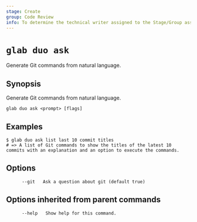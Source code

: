 ```yaml
---
stage: Create
group: Code Review
info: To determine the technical writer assigned to the Stage/Group associated with this page, see https://about.gitlab.com/handbook/product/ux/technical-writing/#assignments
---
```


<!--
This documentation is auto generated by a script.
Please do not edit this file directly. Run `make gen-docs` instead.
-->

# `glab duo ask`

Generate Git commands from natural language.

## Synopsis

Generate Git commands from natural language.

```plaintext
glab duo ask <prompt> [flags]
```

## Examples

```plaintext
$ glab duo ask list last 10 commit titles
# => A list of Git commands to show the titles of the latest 10 commits with an explanation and an option to execute the commands.

```

## Options

```plaintext
      --git   Ask a question about git (default true)
```

## Options inherited from parent commands

```plaintext
      --help   Show help for this command.
```
